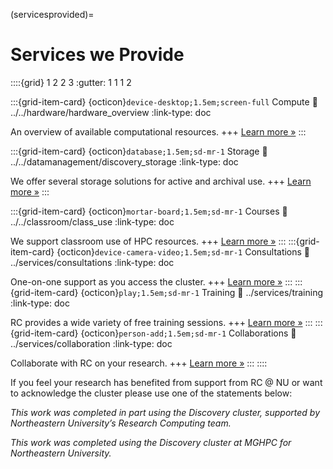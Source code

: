 (servicesprovided)=
# Services we Provide

::::{grid} 1 2 2 3
:gutter: 1 1 1 2

:::{grid-item-card} {octicon}`device-desktop;1.5em;screen-full` Compute
:link: ../../hardware/hardware_overview
:link-type: doc

An overview of available computational resources.
+++
[Learn more »](../../hardware/hardware_overview)
:::

:::{grid-item-card} {octicon}`database;1.5em;sd-mr-1` Storage
:link: ../../datamanagement/discovery_storage
:link-type: doc

We offer several storage solutions for active and archival use.
+++
[Learn more »](../../datamanagement/discovery_storage)
:::

:::{grid-item-card} {octicon}`mortar-board;1.5em;sd-mr-1` Courses
:link: ../../classroom/class_use
:link-type: doc

We support classroom use of HPC resources.
+++
[Learn more »](../../classroom/class_use)
:::
:::{grid-item-card} {octicon}`device-camera-video;1.5em;sd-mr-1` Consultations
:link: ../services/consultations
:link-type: doc

One-on-one support as you access the cluster.
+++
[Learn more »](../services/consultations)
:::
:::{grid-item-card} {octicon}`play;1.5em;sd-mr-1` Training
:link: ../services/training
:link-type: doc

RC provides a wide variety of free training sessions.
+++
[Learn more »](../services/training)
:::
:::{grid-item-card} {octicon}`person-add;1.5em;sd-mr-1` Collaborations
:link: ../services/collaboration
:link-type: doc

Collaborate with RC on your research.
+++
[Learn more »](../services/collaboration)
:::
::::


If you feel your research has benefited from support from RC @ NU or want to acknowledge the cluster please use one of the statements below:

*This work was completed in part using the Discovery cluster, supported by Northeastern University’s Research Computing team.*

*This work was completed using the Discovery cluster at MGHPC for Northeastern University.*